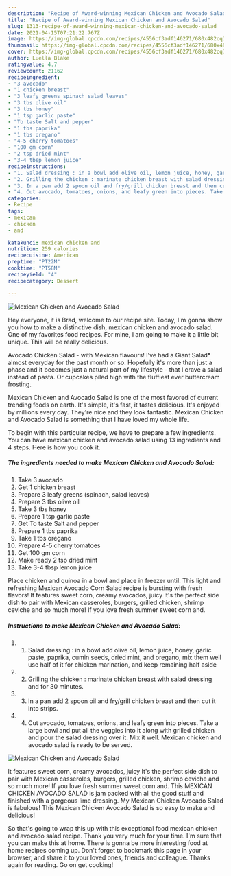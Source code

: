```yaml
---
description: "Recipe of Award-winning Mexican Chicken and Avocado Salad"
title: "Recipe of Award-winning Mexican Chicken and Avocado Salad"
slug: 1313-recipe-of-award-winning-mexican-chicken-and-avocado-salad
date: 2021-04-15T07:21:22.767Z
image: https://img-global.cpcdn.com/recipes/4556cf3adf146271/680x482cq70/mexican-chicken-and-avocado-salad-recipe-main-photo.jpg
thumbnail: https://img-global.cpcdn.com/recipes/4556cf3adf146271/680x482cq70/mexican-chicken-and-avocado-salad-recipe-main-photo.jpg
cover: https://img-global.cpcdn.com/recipes/4556cf3adf146271/680x482cq70/mexican-chicken-and-avocado-salad-recipe-main-photo.jpg
author: Luella Blake
ratingvalue: 4.7
reviewcount: 21162
recipeingredient:
- "3 avocado"
- "1 chicken breast"
- "3 leafy greens spinach salad leaves"
- "3 tbs olive oil"
- "3 tbs honey"
- "1 tsp garlic paste"
- "To taste Salt and pepper"
- "1 tbs paprika"
- "1 tbs oregano"
- "4-5 cherry tomatoes"
- "100 gm corn"
- "2 tsp dried mint"
- "3-4 tbsp lemon juice"
recipeinstructions:
- "1. Salad dressing : in a bowl add olive oil, lemon juice, honey, garlic paste, paprika, cumin seeds, dried mint, and oregano, mix them well use half of it for chicken marination, and keep remaining half aside"
- "2. Grilling the chicken : marinate chicken breast with salad dressing and for 30 minutes."
- "3. In a pan add 2 spoon oil and fry/grill chicken breast and then cut it into strips."
- "4. Cut avocado, tomatoes, onions, and leafy green into pieces. Take a large bowl and put all the veggies into it along with grilled chicken and pour the salad dressing over it. Mix it well. Mexican chicken and avocado salad is ready to be served."
categories:
- Recipe
tags:
- mexican
- chicken
- and

katakunci: mexican chicken and 
nutrition: 259 calories
recipecuisine: American
preptime: "PT22M"
cooktime: "PT58M"
recipeyield: "4"
recipecategory: Dessert

---
```



![Mexican Chicken and Avocado Salad](https://img-global.cpcdn.com/recipes/4556cf3adf146271/680x482cq70/mexican-chicken-and-avocado-salad-recipe-main-photo.jpg)

Hey everyone, it is Brad, welcome to our recipe site. Today, I'm gonna show you how to make a distinctive dish, mexican chicken and avocado salad. One of my favorites food recipes. For mine, I am going to make it a little bit unique. This will be really delicious.

Avocado Chicken Salad - with Mexican flavours! I&#39;ve had a Giant Salad* almost everyday for the past month or so. Hopefully it&#39;s more than just a phase and it becomes just a natural part of my lifestyle - that I crave a salad instead of pasta. Or cupcakes piled high with the fluffiest ever buttercream frosting.

Mexican Chicken and Avocado Salad is one of the most favored of current trending foods on earth. It's simple, it's fast, it tastes delicious. It's enjoyed by millions every day. They're nice and they look fantastic. Mexican Chicken and Avocado Salad is something that I have loved my whole life.


To begin with this particular recipe, we have to prepare a few ingredients. You can have mexican chicken and avocado salad using 13 ingredients and 4 steps. Here is how you cook it.

<!--inarticleads1-->

##### The ingredients needed to make Mexican Chicken and Avocado Salad:

1. Take 3 avocado
1. Get 1 chicken breast
1. Prepare 3 leafy greens (spinach, salad leaves)
1. Prepare 3 tbs olive oil
1. Take 3 tbs honey
1. Prepare 1 tsp garlic paste
1. Get To taste Salt and pepper
1. Prepare 1 tbs paprika
1. Take 1 tbs oregano
1. Prepare 4-5 cherry tomatoes
1. Get 100 gm corn
1. Make ready 2 tsp dried mint
1. Take 3-4 tbsp lemon juice


Place chicken and quinoa in a bowl and place in freezer until. This light and refreshing Mexican Avocado Corn Salad recipe is bursting with fresh flavors! It features sweet corn, creamy avocados, juicy It&#39;s the perfect side dish to pair with Mexican casseroles, burgers, grilled chicken, shrimp ceviche and so much more! If you love fresh summer sweet corn and. 

<!--inarticleads2-->

##### Instructions to make Mexican Chicken and Avocado Salad:

1. 1. Salad dressing : in a bowl add olive oil, lemon juice, honey, garlic paste, paprika, cumin seeds, dried mint, and oregano, mix them well use half of it for chicken marination, and keep remaining half aside
1. 2. Grilling the chicken : marinate chicken breast with salad dressing and for 30 minutes.
1. 3. In a pan add 2 spoon oil and fry/grill chicken breast and then cut it into strips.
1. 4. Cut avocado, tomatoes, onions, and leafy green into pieces. Take a large bowl and put all the veggies into it along with grilled chicken and pour the salad dressing over it. Mix it well. Mexican chicken and avocado salad is ready to be served.
<img src="//assets-global.cpcdn.com/assets/icons/button_play-2c75c40dde080a61004c1f40b05d8f140eaff45d7e9e6481dc71c63d2e7c4909.png" alt="Mexican Chicken and Avocado Salad">

It features sweet corn, creamy avocados, juicy It&#39;s the perfect side dish to pair with Mexican casseroles, burgers, grilled chicken, shrimp ceviche and so much more! If you love fresh summer sweet corn and. This MEXICAN CHICKEN AVOCADO SALAD is jam packed with all the good stuff and finished with a gorgeous lime dressing. My Mexican Chicken Avocado Salad is fabulous! This Mexican Chicken Avocado Salad is so easy to make and delicious! 

So that's going to wrap this up with this exceptional food mexican chicken and avocado salad recipe. Thank you very much for your time. I'm sure that you can make this at home. There is gonna be more interesting food at home recipes coming up. Don't forget to bookmark this page in your browser, and share it to your loved ones, friends and colleague. Thanks again for reading. Go on get cooking!
